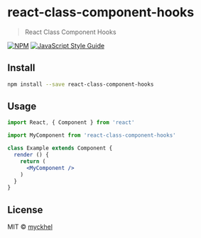 # react-class-component-hooks

> React Class Component Hooks

[![NPM](https://img.shields.io/npm/v/react-class-component-hooks.svg)](https://www.npmjs.com/package/react-class-component-hooks) [![JavaScript Style Guide](https://img.shields.io/badge/code_style-standard-brightgreen.svg)](https://standardjs.com)

## Install

```bash
npm install --save react-class-component-hooks
```

## Usage

```jsx
import React, { Component } from 'react'

import MyComponent from 'react-class-component-hooks'

class Example extends Component {
  render () {
    return (
      <MyComponent />
    )
  }
}
```

## License

MIT © [myckhel](https://github.com/myckhel)
